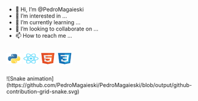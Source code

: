 - 👋 Hi, I’m @PedroMagaieski
- 👀 I’m interested in ...
- 🌱 I’m currently learning ...
- 💞️ I’m looking to collaborate on ...
- 📫 How to reach me ...

<!---
PedroMagaieski/PedroMagaieski is a ✨ special ✨ repository because its `README.md` (this file) appears on your GitHub profile.
You can click the Preview link to take a look at your changes.
--->
<div style="display: inline_block"><br>
   <img align="center"  height="30" width="40" src="https://raw.githubusercontent.com/devicons/devicon/master/icons/python/python-original.svg">
    <img align="center"  height="30" width="40" src="https://raw.githubusercontent.com/devicons/devicon/master/icons/react/react-original.svg">
    <img align="center"  height="30" width="40" src="https://raw.githubusercontent.com/devicons/devicon/master/icons/html5/html5-original.svg">
    <img align="center"  height="30" width="40" src="https://raw.githubusercontent.com/devicons/devicon/master/icons/css3/css3-original.svg">
    <link rel="stylesheet" href="https://cdn.jsdelivr.net/gh/devicons/devicon@v2.14.0/devicon.min.css"> 
</div>

##
<div>
    ![Snake animation](https://github.com/PedroMagaieski/PedroMagaieski/blob/output/github-contribution-grid-snake.svg)
</div>


